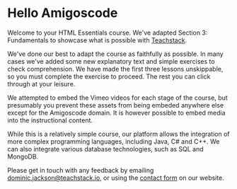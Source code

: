 <style>
code, pre {
  font-size: 0.9rem;
}
</style>

# Hello Amigoscode
Welcome to your HTML Essentials course. We've adapted Section 3: Fundamentals to showcase what is possible with [Teachstack](https://www.teachstack.io).

We've done our best to adapt the course as faithfully as possible. In many cases we've added some new explanatory text and simple exercises to check comprehension. We have made the first three lessons unskippable, so you must complete the exercise to proceed. The rest you can click through at your leisure.

We attempted to embed the Vimeo videos for each stage of the course, but presumably you prevent these assets from being embeded anywhere else except for the Amigoscode domain. It is however possible to embed media into the instructional content.

While this is a relatively simple course, our platform allows the integration of more complex programming languages, including Java, C# and C++. We can also integrate various database technologies, such as SQL and MongoDB.

Please get in touch with any feedback by emailing dominic.jackson@teachstack.io, or using the [contact form](https://teachstack.io/contact) on our website.